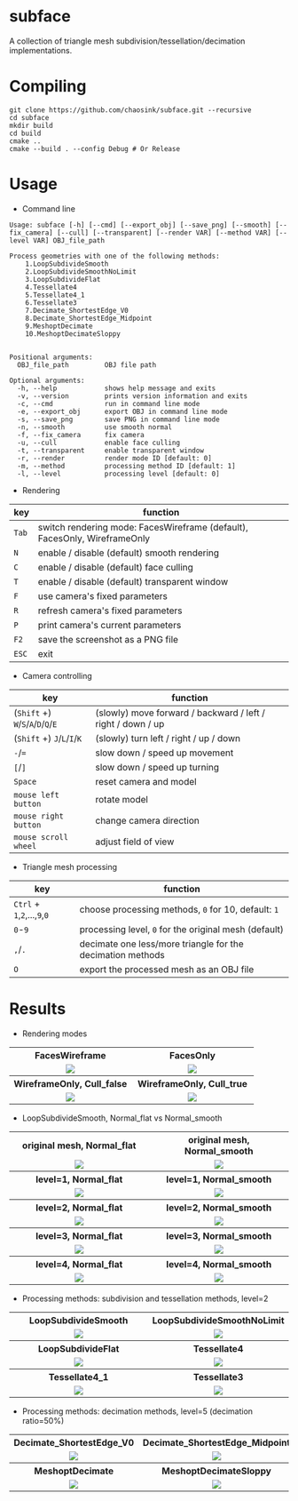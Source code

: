 # subface

A collection of triangle mesh subdivision/tessellation/decimation implementations.

# Compiling

```
git clone https://github.com/chaosink/subface.git --recursive
cd subface
mkdir build
cd build
cmake ..
cmake --build . --config Debug # Or Release
```

# Usage

* Command line

```
Usage: subface [-h] [--cmd] [--export_obj] [--save_png] [--smooth] [--fix_camera] [--cull] [--transparent] [--render VAR] [--method VAR] [--level VAR] OBJ_file_path

Process geometries with one of the following methods:
    1.LoopSubdivideSmooth
    2.LoopSubdivideSmoothNoLimit
    3.LoopSubdivideFlat
    4.Tessellate4
    5.Tessellate4_1
    6.Tessellate3
    7.Decimate_ShortestEdge_V0
    8.Decimate_ShortestEdge_Midpoint
    9.MeshoptDecimate
    10.MeshoptDecimateSloppy


Positional arguments:
  OBJ_file_path         OBJ file path

Optional arguments:
  -h, --help            shows help message and exits
  -v, --version         prints version information and exits
  -c, --cmd             run in command line mode
  -e, --export_obj      export OBJ in command line mode
  -s, --save_png        save PNG in command line mode
  -n, --smooth          use smooth normal
  -f, --fix_camera      fix camera
  -u, --cull            enable face culling
  -t, --transparent     enable transparent window
  -r, --render          render mode ID [default: 0]
  -m, --method          processing method ID [default: 1]
  -l, --level           processing level [default: 0]
```

* Rendering

key | function
-|-
`Tab` | switch rendering mode: FacesWireframe (default), FacesOnly, WireframeOnly
`N` | enable / disable (default) smooth rendering
`C` | enable / disable (default) face culling
`T` | enable / disable (default) transparent window
`F` | use camera's fixed parameters
`R` | refresh camera's fixed parameters
`P` | print camera's current parameters
`F2` | save the screenshot as a PNG file
`ESC` | exit

* Camera controlling

key | function
-|-
(`Shift` +) `W`/`S`/`A`/`D`/`Q`/`E` | (slowly) move forward / backward / left / right / down / up
(`Shift` +) `J`/`L`/`I`/`K` | (slowly) turn left / right / up / down
`-`/`=` | slow down / speed up movement
`[`/`]` | slow down / speed up turning
`Space` | reset camera and model
`mouse left button` | rotate model
`mouse right button` | change camera direction
`mouse scroll wheel` | adjust field of view

* Triangle mesh processing

key | function
-|-
`Ctrl` + `1`,`2`,...,`9`,`0` | choose processing methods, `0` for 10, default: `1`
`0`-`9` | processing level, `0` for the original mesh (default)
`,`/`.` | decimate one less/more triangle for the decimation methods
`O` | export the processed mesh as an OBJ file

# Results

* Rendering modes

<table>
	<!-- FacesWireframe, FacesOnly -->
	<tr align="center">
		<th width="50%">
			FacesWireframe
		</th>
		<th width="50%">
			FacesOnly
		</th>
	</tr>
	<tr align="center">
		<td>
			<img src="result/LoopSubdivideSmooth(level=n)/suzanne.LoopSubdivideSmooth(level=0).Normal_flat.FacesWireframe.Cull_true.png"></img>
		</td>
		<td>
			<img src="result/rendering_modes/suzanne.LoopSubdivideSmooth(level=0).Normal_flat.FacesOnly.Cull_true.png"></img>
		</td>
	</tr>
	<!-- WireframeOnly with face culling, WireframeOnly without face culling -->
	<tr align="center">
		<th>
			WireframeOnly, Cull_false
		</th>
		<th>
			WireframeOnly, Cull_true
		</th>
	</tr>
	<tr align="center">
		<td>
			<img src="result/rendering_modes/suzanne.LoopSubdivideSmooth(level=0).Normal_flat.WireframeOnly.Cull_false.png"></img>
		</td>
		<td>
			<img src="result/rendering_modes/suzanne.LoopSubdivideSmooth(level=0).Normal_flat.WireframeOnly.Cull_true.png"></img>
		</td>
	</tr>
</table>

* LoopSubdivideSmooth, Normal_flat vs Normal_smooth

<table>
	<!-- original mesh -->
	<tr align="center">
		<th width="50%">
			original mesh, Normal_flat
		</th>
		<th width="50%">
			original mesh, Normal_smooth
		</th>
	</tr>
	<tr align="center">
		<td>
			<img src="result/LoopSubdivideSmooth(level=n)/suzanne.LoopSubdivideSmooth(level=0).Normal_flat.FacesWireframe.Cull_true.png"></img>
		</td>
		<td>
			<img src="result/LoopSubdivideSmooth(level=n)/suzanne.LoopSubdivideSmooth(level=0).Normal_smooth.FacesWireframe.Cull_true.png"></img>
		</td>
	</tr>
	<!-- level=1 -->
	<tr align="center">
		<th>
			level=1, Normal_flat
		</th>
		<th>
			level=1, Normal_smooth
		</th>
	</tr>
	<tr align="center">
		<td>
			<img src="result/LoopSubdivideSmooth(level=n)/suzanne.LoopSubdivideSmooth(level=1).Normal_flat.FacesWireframe.Cull_true.png"></img>
		</td>
		<td>
			<img src="result/LoopSubdivideSmooth(level=n)/suzanne.LoopSubdivideSmooth(level=1).Normal_smooth.FacesWireframe.Cull_true.png"></img>
		</td>
	</tr>
	<!-- level=2 -->
	<tr align="center">
		<th>
			level=2, Normal_flat
		</th>
		<th>
			level=2, Normal_smooth
		</th>
	</tr>
	<tr align="center">
		<td>
			<img src="result/LoopSubdivideSmooth(level=n)/suzanne.LoopSubdivideSmooth(level=2).Normal_flat.FacesWireframe.Cull_true.png"></img>
		</td>
		<td>
			<img src="result/LoopSubdivideSmooth(level=n)/suzanne.LoopSubdivideSmooth(level=2).Normal_smooth.FacesWireframe.Cull_true.png"></img>
		</td>
	</tr>
	<!-- level=3 -->
	<tr align="center">
		<th>
			level=3, Normal_flat
		</th>
		<th>
			level=3, Normal_smooth
		</th>
	</tr>
	<tr align="center">
		<td>
			<img src="result/LoopSubdivideSmooth(level=n)/suzanne.LoopSubdivideSmooth(level=3).Normal_flat.FacesWireframe.Cull_true.png"></img>
		</td>
		<td>
			<img src="result/LoopSubdivideSmooth(level=n)/suzanne.LoopSubdivideSmooth(level=3).Normal_smooth.FacesWireframe.Cull_true.png"></img>
		</td>
	</tr>
	<!-- level=4 -->
	<tr align="center">
		<th>
			level=4, Normal_flat
		</th>
		<th>
			level=4, Normal_smooth
		</th>
	</tr>
	<tr align="center">
		<td>
			<img src="result/LoopSubdivideSmooth(level=n)/suzanne.LoopSubdivideSmooth(level=4).Normal_flat.FacesWireframe.Cull_true.png"></img>
		</td>
		<td>
			<img src="result/LoopSubdivideSmooth(level=n)/suzanne.LoopSubdivideSmooth(level=4).Normal_smooth.FacesWireframe.Cull_true.png"></img>
		</td>
	</tr>
</table>

* Processing methods: subdivision and tessellation methods, level=2

<table>
	<tr align="center">
		<th width="50%">
			LoopSubdivideSmooth
		</th>
		<th width="50%">
			LoopSubdivideSmoothNoLimit
		</th>
	</tr>
	<tr align="center">
		<td>
			<img src="result/processing_methods/suzanne.LoopSubdivideSmooth(level=2).Normal_flat.FacesWireframe.Cull_false.png"></img>
		</td>
		<td>
			<img src="result/processing_methods/suzanne.LoopSubdivideSmoothNoLimit(level=2).Normal_flat.FacesWireframe.Cull_false.png"></img>
		</td>
	</tr>
	<tr align="center">
		<th>
			LoopSubdivideFlat
		</th>
		<th>
			Tessellate4
		</th>
	</tr>
	<tr align="center">
		<td>
			<img src="result/processing_methods/suzanne.LoopSubdivideFlat(level=2).Normal_flat.FacesWireframe.Cull_false.png"></img>
		</td>
		<td>
			<img src="result/processing_methods/suzanne.Tessellate4(level=2).Normal_flat.FacesWireframe.Cull_false.png"></img>
		</td>
	</tr>
	<tr align="center">
		<th>
			Tessellate4_1
		</th>
		<th>
			Tessellate3
		</th>
	</tr>
	<tr align="center">
		<td>
			<img src="result/processing_methods/suzanne.Tessellate4_1(level=2).Normal_flat.FacesWireframe.Cull_false.png"></img>
		</td>
		<td>
			<img src="result/processing_methods/suzanne.Tessellate3(level=2).Normal_flat.FacesWireframe.Cull_false.png"></img>
		</td>
	</tr>
</table>

* Processing methods: decimation methods, level=5 (decimation ratio=50%)

<table>
	<tr align="center">
		<th width="50%">
			Decimate_ShortestEdge_V0
		</th>
		<th width="50%">
			Decimate_ShortestEdge_Midpoint
		</th>
	</tr>
	<tr align="center">
		<td>
			<img src="result/processing_methods/suzanne.Decimate_ShortestEdge_V0(level=5).Normal_flat.FacesWireframe.Cull_false.png"></img>
		</td>
		<td>
			<img src="result/processing_methods/suzanne.Decimate_ShortestEdge_Midpoint(level=5).Normal_flat.FacesWireframe.Cull_false.png"></img>
		</td>
	</tr>
	<tr align="center">
		<th>
			MeshoptDecimate
		</th>
		<th>
			MeshoptDecimateSloppy
		</th>
	</tr>
	<tr align="center">
		<td>
			<img src="result/processing_methods/suzanne.MeshoptDecimate(level=5).Normal_flat.FacesWireframe.Cull_false.png"></img>
		</td>
		<td>
			<img src="result/processing_methods/suzanne.MeshoptDecimateSloppy(level=5).Normal_flat.FacesWireframe.Cull_false.png"></img>
		</td>
	</tr>
</table>
